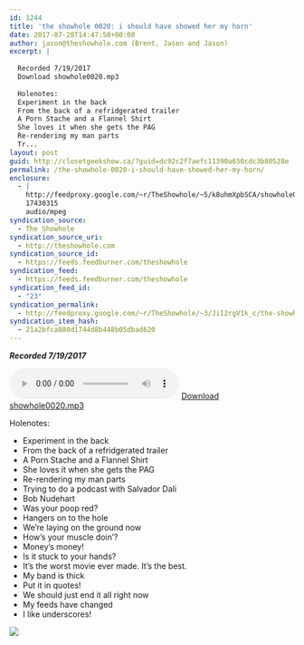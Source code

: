 ```yaml
---
id: 1244
title: 'the showhole 0020: i should have showed her my horn'
date: 2017-07-20T14:47:58+00:00
author: jason@theshowhole.com (Brent, Jasen and Jason)
excerpt: |
  
  Recorded 7/19/2017
  Download showhole0020.mp3
  
  Holenotes:
  Experiment in the back
  From the back of a refridgerated trailer
  A Porn Stache and a Flannel Shirt
  She loves it when she gets the PAG
  Re-rendering my man parts
  Tr...
layout: post
guid: http://closetgeekshow.ca/?guid=dc92c2f7aefc11390a650cdc3b80528e
permalink: /the-showhole-0020-i-should-have-showed-her-my-horn/
enclosure:
  - |
    http://feedproxy.google.com/~r/TheShowhole/~5/k8uhmXpbSCA/showhole0020.mp3
    17430315
    audio/mpeg
syndication_source:
  - The Showhole
syndication_source_uri:
  - http://theshowhole.com
syndication_source_id:
  - https://feeds.feedburner.com/theshowhole
syndication_feed:
  - https://feeds.feedburner.com/theshowhole
syndication_feed_id:
  - "23"
syndication_permalink:
  - http://feedproxy.google.com/~r/TheShowhole/~3/JiI2rgV1k_c/the-showhole-0020-i-should-have-showed-her-my-horn
syndication_item_hash:
  - 21a2bfca080d1744d8b448b05dbad620
---
```

<div class="posthaven-post-body">
  <p>
    <b><i>Recorded 7/19/2017</i></b>
  </p>
  
  <p>
    <div class="posthaven-file posthaven-file-audio posthaven-file-state-processed" id="posthaven_audio_1910330" >
      <audio controls src="https://phaven-prod.s3.amazonaws.com/files/audio_part/asset/1910330/tdmEWEe1FGPDZkJEx-R2Y0Zhs2M/showhole0020.mp3" type="audio/mpeg"></audio> <a class="posthaven-file-download" download href="https://phaven-prod.s3.amazonaws.com/files/audio_part/asset/1910330/tdmEWEe1FGPDZkJEx-R2Y0Zhs2M/showhole0020.mp3">Download showhole0020.mp3</a>
    </div>
  </p>
  
  <p>
    Holenotes:
  </p>
  
  <ul>
    <li>
      Experiment in the back
    </li>
    <li>
      From the back of a refridgerated trailer
    </li>
    <li>
      A Porn Stache and a Flannel Shirt
    </li>
    <li>
      She loves it when she gets the PAG
    </li>
    <li>
      Re-rendering my man parts
    </li>
    <li>
      Trying to do a podcast with Salvador Dali
    </li>
    <li>
      Bob Nudehart
    </li>
    <li>
      Was your poop red?
    </li>
    <li>
      Hangers on to the hole
    </li>
    <li>
      We&#8217;re laying on the ground now
    </li>
    <li>
      How&#8217;s your muscle doin&#8217;?
    </li>
    <li>
      Money&#8217;s money!
    </li>
    <li>
      Is it stuck to your hands?
    </li>
    <li>
      It&#8217;s the worst movie ever made. It&#8217;s the best.
    </li>
    <li>
      My band is thick
    </li>
    <li>
      Put it in quotes!
    </li>
    <li>
      We should just end it all right now
    </li>
    <li>
      My feeds have changed
    </li>
    <li>
      I like underscores!
    </li>
  </ul>
  
  <div class="posthaven-gallery" id="posthaven_gallery[1184642]">
    <p class="posthaven-file posthaven-file-image posthaven-file-state-processed">
      <img class="posthaven-gallery-image" src="https://phaven-prod.s3.amazonaws.com/files/image_part/asset/1910331/IsH3W4WZ0v7DAHRpTqG1rRjG_ro/medium_showhole20image.jpg" data-posthaven-state='processed'
data-medium-src='https://phaven-prod.s3.amazonaws.com/files/image_part/asset/1910331/IsH3W4WZ0v7DAHRpTqG1rRjG_ro/medium_showhole20image.jpg'
data-medium-width='300'
data-medium-height='290'
data-large-src='https://phaven-prod.s3.amazonaws.com/files/image_part/asset/1910331/IsH3W4WZ0v7DAHRpTqG1rRjG_ro/large_showhole20image.jpg'
data-large-width='300'
data-large-height='290'
data-thumb-src='https://phaven-prod.s3.amazonaws.com/files/image_part/asset/1910331/IsH3W4WZ0v7DAHRpTqG1rRjG_ro/thumb_showhole20image.jpg'
data-thumb-width='200'
data-thumb-height='200'
data-xlarge-src='https://phaven-prod.s3.amazonaws.com/files/image_part/asset/1910331/IsH3W4WZ0v7DAHRpTqG1rRjG_ro/xlarge_showhole20image.jpg'
data-xlarge-width='300'
data-xlarge-height='290'
data-orig-src='https://phaven-prod.s3.amazonaws.com/files/image_part/asset/1910331/IsH3W4WZ0v7DAHRpTqG1rRjG_ro/showhole20image.jpg'
data-orig-width='300'
data-orig-height='290'
data-posthaven-id='1910331' />
    </p></p>
  </div></p>
</div>